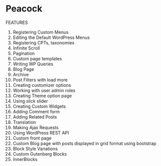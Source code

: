 # Peacock

FEATURES

1. Registering Custom Menus
2. Editing the Default WordPress Menus
3. Registering CPTs, taxonomies
4. Infinite Scroll
5. Pagination
6. Custom page templates
7. Writing WP Queries
8. Blog Page
9. Archive
10. Post Filters with load more
11. Creating customizer options
12. Working with user admin roles
13. Creating Theme option page
14. Using slick slider
15. Creating Custom Widgets
16. Adding Comment form
17. Adding Related Posts
18. Translation
19. Making Ajax Requests
20. Using WordPress REST API
21. Custom front page
22. Custom Blog page with posts displayed in grid format using bootstrap
23. Block Style Variations
24. Custom Gutenberg Blocks
25. InnerBlocks